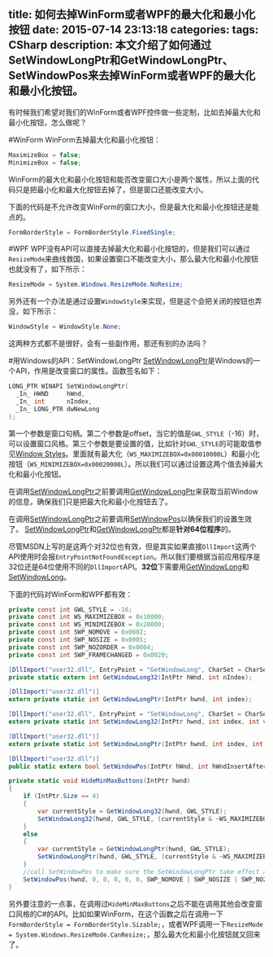 title: 如何去掉WinForm或者WPF的最大化和最小化按钮
date: 2015-07-14 23:13:18
categories:
tags: CSharp
description: 本文介绍了如何通过SetWindowLongPtr和GetWindowLongPtr、SetWindowPos来去掉WinForm或者WPF的最大化和最小化按钮。
---
有时候我们希望对我们的WinForm或者WPF控件做一些定制，比如去掉最大化和最小化按钮，怎么做呢？

#WinForm
WinForm去掉最大化和最小化按钮：
```csharp
MaximizeBox = false;
MinimizeBox = false;
```

WinForm的最大化和最小化按钮和能否改变窗口大小是两个属性，所以上面的代码只是把最小化和最大化按钮去掉了，但是窗口还能改变大小。

下面的代码是不允许改变WinForm的窗口大小，但是最大化和最小化按钮还是能点的。
```csharp
FormBorderStyle = FormBorderStyle.FixedSingle;
```

#WPF
WPF没有API可以直接去掉最大化和最小化按钮的，但是我们可以通过`ResizeMode`来曲线救国，如果设置窗口不能改变大小，那么最大化和最小化按钮也就没有了，如下所示：
```csharp
ResizeMode = System.Windows.ResizeMode.NoResize;
```

另外还有一个办法是通过设置`WindowStyle`来实现，但是这个会把关闭的按钮也弄没，如下所示：
```csharp
WindowStyle = WindowStyle.None;
```

这两种方式都不是很好，会有一些副作用，那还有别的办法吗？

#用Windows的API：SetWindowLongPtr
[SetWindowLongPtr](https://msdn.microsoft.com/en-us/library/windows/desktop/ms644898%28v=vs.85%29.aspx)是Windows的一个API，作用是改变窗口的属性。函数签名如下：
```c++
LONG_PTR WINAPI SetWindowLongPtr(
  _In_ HWND     hWnd,
  _In_ int      nIndex,
  _In_ LONG_PTR dwNewLong
);
```
第一个参数是窗口句柄。第二个参数是offset，当它的值是`GWL_STYLE`（-16）时，可以设置窗口风格。第三个参数是要设置的值，比如针对`GWL_STYLE`的可能取值参见[Window Styles](https://msdn.microsoft.com/en-us/library/windows/desktop/ms632600%28v=vs.85%29.aspx)。里面就有最大化（`WS_MAXIMIZEBOX=0x00010000L`）和最小化按钮（`WS_MINIMIZEBOX=0x00020000L`）。所以我们可以通过设置这两个值去掉最大化和最小化按钮。

在调用[SetWindowLongPtr](https://msdn.microsoft.com/en-us/library/windows/desktop/ms644898%28v=vs.85%29.aspx)之前要调用[GetWindowLongPtr](https://msdn.microsoft.com/en-us/library/windows/desktop/ms633585%28v=vs.85%29.aspx)来获取当前Window的信息，确保我们只是把最大化和最小化按钮去了。

在调用[SetWindowLongPtr](https://msdn.microsoft.com/en-us/library/windows/desktop/ms644898%28v=vs.85%29.aspx)之前要调用[SetWindowPos](https://msdn.microsoft.com/en-us/library/windows/desktop/ms633545%28v=vs.85%29.aspx)以确保我们的设置生效了。
[SetWindowLongPtr](https://msdn.microsoft.com/en-us/library/windows/desktop/ms644898%28v=vs.85%29.aspx)和[GetWindowLongPtr](https://msdn.microsoft.com/en-us/library/windows/desktop/ms633585%28v=vs.85%29.aspx)都是**针对64位程序**的。

尽管MSDN上写的是这两个对32位也有效，但是其实如果直接`DllImport`这两个API使用时会报`EntryPointNotFoundException`。所以我们要根据当前应用程序是32位还是64位使用不同的`DllImport`API。**32位**下需要用[GetWindowLong](https://msdn.microsoft.com/en-us/library/windows/desktop/ms633584%28v=vs.85%29.aspx)和[SetWindowLong](https://msdn.microsoft.com/en-us/library/windows/desktop/ms633591%28v=vs.85%29.aspx)。

下面的代码对WinForm和WPF都有效：
```csharp
private const int GWL_STYLE = -16;
private const int WS_MAXIMIZEBOX = 0x10000;
private const int WS_MINIMIZEBOX = 0x20000;
private const int SWP_NOMOVE = 0x0002;
private const int SWP_NOSIZE = 0x0001;
private const int SWP_NOZORDER = 0x0004;
private const int SWP_FRAMECHANGED = 0x0020;

[DllImport("user32.dll", EntryPoint = "GetWindowLong", CharSet = CharSet.Auto)]
private static extern int GetWindowLong32(IntPtr hWnd, int nIndex);

[DllImport("user32.dll")]
extern private static int GetWindowLongPtr(IntPtr hwnd, int index);

[DllImport("user32.dll", EntryPoint = "SetWindowLong", CharSet = CharSet.Auto)]
extern private static int SetWindowLong32(IntPtr hwnd, int index, int value);

[DllImport("user32.dll")]
extern private static int SetWindowLongPtr(IntPtr hwnd, int index, int value);

[DllImport("user32.dll")]
public static extern bool SetWindowPos(IntPtr hWnd, int hWndInsertAfter, int x, int Y, int cx, int cy, int wFlags);

private static void HideMinMaxButtons(IntPtr hwnd)
{
	if (IntPtr.Size == 4)
	{
		var currentStyle = GetWindowLong32(hwnd, GWL_STYLE);
		SetWindowLong32(hwnd, GWL_STYLE, (currentStyle & ~WS_MAXIMIZEBOX & ~WS_MINIMIZEBOX));
	}
	else
	{
		var currentStyle = GetWindowLongPtr(hwnd, GWL_STYLE);
		SetWindowLongPtr(hwnd, GWL_STYLE, (currentStyle & ~WS_MAXIMIZEBOX & ~WS_MINIMIZEBOX));
	}
	//call SetWindowPos to make sure the SetWindowLongPtr take effect according to MSDN
	SetWindowPos(hwnd, 0, 0, 0, 0, 0, SWP_NOMOVE | SWP_NOSIZE | SWP_NOZORDER | SWP_FRAMECHANGED);
}
```

另外要注意的一点事，在调用过`HideMinMaxButtons`之后不能在调用其他会改变窗口风格的C#的API。比如如果WinForm，在这个函数之后在调用一下`FormBorderStyle = FormBorderStyle.Sizable;`，或者WPF调用一下`ResizeMode = System.Windows.ResizeMode.CanResize;`，那么最大化和最小化按钮就又回来了。


